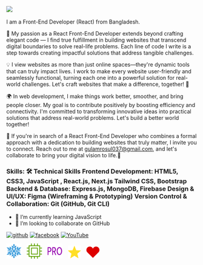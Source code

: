 
![](https://scontent.fird6-1.fna.fbcdn.net/v/t39.30808-6/505718632_1767584050772147_3737276651753987019_n.png?_nc_cat=110&ccb=1-7&_nc_sid=cc71e4&_nc_ohc=rgGwjfCsFHcQ7kNvwEtqHgy&_nc_oc=AdkHsLreh8sGz3e-Fm2Q_VhbU2LCBgrTSo5orraeRjclyt4mnwz-mBvxSUv0QeFnt8U&_nc_zt=23&_nc_ht=scontent.fird6-1.fna&_nc_gid=YNyF1p_j0QTLKsAs7hQa1w&oh=00_AfN6LtvCpmj7hfVGE1njks2EB00SZiP_Wh2B_xNF2O0s0g&oe=684C700A)

I am a Front-End Developer (React) from Bangladesh. 

🚀 My passion as a React Front-End Developer extends beyond crafting elegant code — I find true fulfillment in building websites that transcend digital boundaries to solve real-life problems. Each line of code I write is a step towards creating impactful solutions that address tangible challenges.

💡 I view websites as more than just online spaces—they're dynamic tools that can truly impact lives. I work to make every website user-friendly and seamlessly functional, turning each one into a powerful solution for real-world challenges. Let's craft websites that make a difference, together! 🌟

🌍 In web development, I make things work better, smoother, and bring people closer. My goal is to contribute positively by boosting efficiency and connectivity. I'm committed to transforming innovative ideas into practical solutions that address real-world problems. Let's build a better world together!

🌟 If you're in search of a React Front-End Developer who combines a formal approach with a dedication to building websites that truly matter, I invite you to connect. Reach out to me at gulamrosul037@gmail.com, and let's collaborate to bring your digital vision to life.🚀



<h3><strong>Skills:  🛠️ Technical Skills Frontend Development:  HTML5, CSS3, JavaScript , React.js, Next.js  Tailwind CSS, Bootstrap  Backend & Database:  Express.js, MongoDB, Firebase        Design & UI/UX:  Figma (Wireframing & Prototyping)  Version Control & Collaboration:  Git (GitHub, Git CLI)</strong></h3>

- 🌱 I’m currently learning JavaScript 
- 👯 I’m looking to collaborate on GitHub 


[<img src='https://cdn.jsdelivr.net/npm/simple-icons@3.0.1/icons/github.svg' alt='github' height='40'>](https://github.com/https://github.com/GulamRosul)  [<img src='https://cdn.jsdelivr.net/npm/simple-icons@3.0.1/icons/facebook.svg' alt='facebook' height='40'>](https://www.facebook.com/https://www.facebook.com/a.nobel.hassan.nobel)  [<img src='https://cdn.jsdelivr.net/npm/simple-icons@3.0.1/icons/youtube.svg' alt='YouTube' height='40'>](https://www.youtube.com/channel/https://www.youtube.com/@GulamRosul-k8z)  



<a href='https://archiveprogram.github.com/'><img src='https://raw.githubusercontent.com/acervenky/animated-github-badges/master/assets/acbadge.gif' width='40' height='40'></a> <a href='https://docs.github.com/en/developers'><img src='https://raw.githubusercontent.com/acervenky/animated-github-badges/master/assets/devbadge.gif' width='40' height='40'></a> <a href='https://github.com/pricing'><img src='https://raw.githubusercontent.com/acervenky/animated-github-badges/master/assets/pro.gif' width='40' height='40'></a> <a href='https://stars.github.com/'><img src='https://raw.githubusercontent.com/acervenky/animated-github-badges/master/assets/starbadge.gif' width='35' height='35'></a> <a href='https://docs.github.com/en/github/supporting-the-open-source-community-with-github-sponsors'><img src='https://raw.githubusercontent.com/acervenky/animated-github-badges/master/assets/sponsorbadge.gif' width='35' height='35'></a> 


